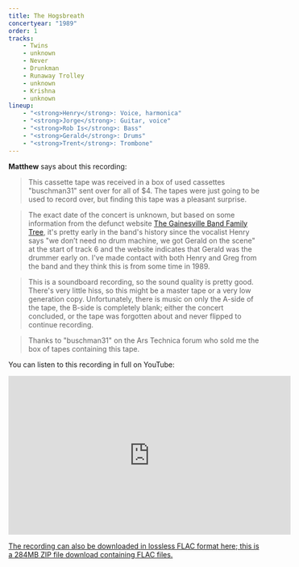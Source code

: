 ```yaml
---
title: The Hogsbreath
concertyear: "1989"
order: 1
tracks:
    - Twins
    - unknown
    - Never
    - Drunkman
    - Runaway Trolley
    - unknown
    - Krishna
    - unknown
lineup:
    - "<strong>Henry</strong>: Voice, harmonica"
    - "<strong>Jorge</strong>: Guitar, voice"
    - "<strong>Rob Is</strong>: Bass"
    - "<strong>Gerald</strong>: Drums"
    - "<strong>Trent</strong>: Trombone"
---
```

**Matthew** says about this recording:

> This cassette tape was received in a box of used cassettes "buschman31" sent over for all of $4. The tapes were just going to be used to record over, but finding this tape was a pleasant surprise.

> The exact date of the concert is unknown, but based on some information from the defunct website [The Gainesville Band Family Tree](https://web.archive.org/web/20050312212145/http://www.gainesvillebandfamilytree.com/article.php?TYPE=band&ID=537), it's pretty early in the band's history since the vocalist Henry says "we don’t need no drum machine, we got Gerald on the scene" at the start of track 6 and the website indicates that Gerald was the drummer early on. I've made contact with both Henry and Greg from the band and they think this is from some time in 1989.

> This is a soundboard recording, so the sound quality is pretty good. There's very little hiss, so this might be a master tape or a very low generation copy. Unfortunately, there is music on only the A-side of the tape, the B-side is completely blank; either the concert concluded, or the tape was forgotten about and never flipped to continue recording.

> Thanks to "buschman31" on the Ars Technica forum who sold me the box of tapes containing this tape.

You can listen to this recording in full on YouTube:

<div style="text-align: center;">
<iframe width="560" height="315" style="border: 0px;" src="https://www.youtube.com/embed/KsSK72H171M?si=-q_5j-2xn9oyTYIu" title="YouTube video player" allow="accelerometer; autoplay; clipboard-write; encrypted-media; gyroscope; picture-in-picture; web-share" allowfullscreen></iframe>
</div>

[The recording can also be downloaded in lossless FLAC format here; this is a 284MB ZIP file download containing FLAC files.](https://media.dmlive.wiki/downloads/ttu/Live%20At%20The%20Hogsbreath.zip)